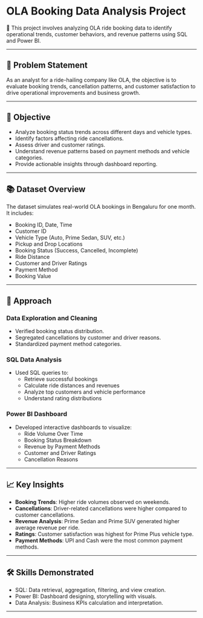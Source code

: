 # OLA Booking Data Analysis Project

🚖 This project involves analyzing OLA ride booking data to identify operational trends, customer behaviors, and revenue patterns using SQL and Power BI.

---

## 🧩 Problem Statement
As an analyst for a ride-hailing company like OLA, the objective is to evaluate booking trends, cancellation patterns, and customer satisfaction to drive operational improvements and business growth.

---

## 🎯 Objective
- Analyze booking status trends across different days and vehicle types.
- Identify factors affecting ride cancellations.
- Assess driver and customer ratings.
- Understand revenue patterns based on payment methods and vehicle categories.
- Provide actionable insights through dashboard reporting.

---

## 📚 Dataset Overview
The dataset simulates real-world OLA bookings in Bengaluru for one month. It includes:

- Booking ID, Date, Time
- Customer ID
- Vehicle Type (Auto, Prime Sedan, SUV, etc.)
- Pickup and Drop Locations
- Booking Status (Success, Cancelled, Incomplete)
- Ride Distance
- Customer and Driver Ratings
- Payment Method
- Booking Value

---

## 🔎 Approach

### Data Exploration and Cleaning
- Verified booking status distribution.
- Segregated cancellations by customer and driver reasons.
- Standardized payment method categories.

### SQL Data Analysis
- Used SQL queries to:
  - Retrieve successful bookings
  - Calculate ride distances and revenues
  - Analyze top customers and vehicle performance
  - Understand rating distributions

### Power BI Dashboard
- Developed interactive dashboards to visualize:
  - Ride Volume Over Time
  - Booking Status Breakdown
  - Revenue by Payment Methods
  - Customer and Driver Ratings
  - Cancellation Reasons

---

## 📈 Key Insights

- **Booking Trends**: Higher ride volumes observed on weekends.
- **Cancellations**: Driver-related cancellations were higher compared to customer cancellations.
- **Revenue Analysis**: Prime Sedan and Prime SUV generated higher average revenue per ride.
- **Ratings**: Customer satisfaction was highest for Prime Plus vehicle type.
- **Payment Methods**: UPI and Cash were the most common payment methods.

---

## 🛠️ Skills Demonstrated
- SQL: Data retrieval, aggregation, filtering, and view creation.
- Power BI: Dashboard designing, storytelling with visuals.
- Data Analysis: Business KPIs calculation and interpretation.
---

